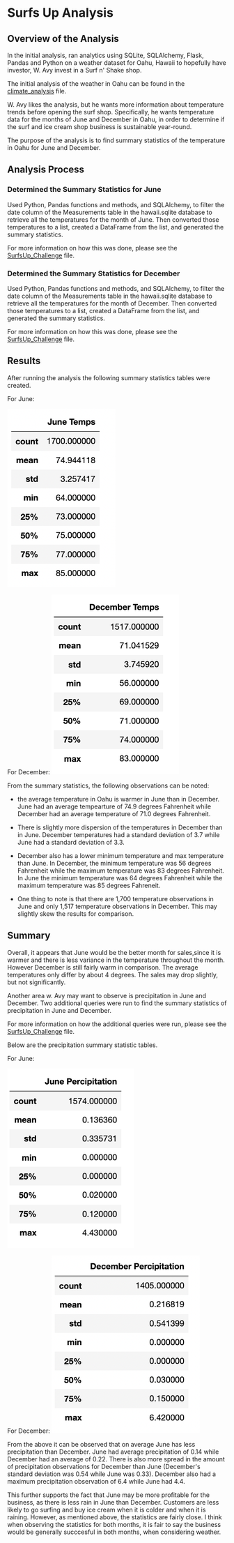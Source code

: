 # Surfs Up Analysis 

## Overview of the Analysis
In the initial analysis, ran analytics using SQLite, SQLAlchemy, Flask, Pandas and Python on a weather dataset for Oahu, Hawaii to hopefully have investor, W. Avy invest in a Surf n' Shake shop.

The initial analysis of the weather in Oahu can be found in the [climate_analysis](climate_analysis.ipynb) file. 

W. Avy likes the analysis, but he wants more information about temperature trends before opening the surf shop. Specifically, he wants temperature data for the months of June and December in Oahu, in order to determine if the surf and ice cream shop business is sustainable year-round.

The purpose of the analysis is to find summary statistics of the temperature in Oahu for June and December. 

## Analysis Process

### Determined the Summary Statistics for June 
Used Python, Pandas functions and methods, and SQLAlchemy, to filter the date column of the Measurements table in the hawaii.sqlite database to retrieve all the temperatures for the month of June. Then converted those temperatures to a list, created a DataFrame from the list, and generated the summary statistics.

For more information on how this was done, please see the [SurfsUp_Challenge](SurfsUp_Challenge.ipynb) file. 

### Determined the Summary Statistics for December 
Used Python, Pandas functions and methods, and SQLAlchemy, to filter the date column of the Measurements table in the hawaii.sqlite database to retrieve all the temperatures for the month of December. Then converted those temperatures to a list, created a DataFrame from the list, and generated the summary statistics.

For more information on how this was done, please see the [SurfsUp_Challenge](SurfsUp_Challenge.ipynb) file. 

## Results
After running the analysis the following summary statistics tables were created. 

For June: 

![June_Temps](June_Temps.png)

For December:
![Dec_Temps](Dec_Temps.png)

From the summary statistics, the following observations can be noted:
* the average temperature in Oahu is warmer in June than in December. June had an average tempearture of 74.9 degrees Fahrenheit while December had an average temperature of 71.0 degrees Fahrenheit.

* There is slightly more dispersion of the temperatures in December than in June. December temperatures had a standard deviation of 3.7 while June had a standard deviation of 3.3. 

* December also has a lower minimum temperature and max temperature than June. In December, the minimum temperature was 56 degrees Fahrenheit while the maximum temperature was 83 degrees Fahrenheit. In June the minimum temperature was 64 degrees Fahrenheit while the maximum temperature was 85 degrees Fahreneit.  

* One thing to note is that there are 1,700 temperature observations in June and only 1,517 temperature observations in December. This may slightly skew the results for comparison. 

## Summary
Overall, it appears that June would be the better month for sales,since it is warmer and there is less variance in the temperature throughout the month. However December is still fairly warm in comparison. The average temperatures only differ by about 4 degrees. The sales may drop slightly, but not significantly. 

Another area w. Avy may want to observe is precipitation in June and December. Two additional queries were run to find the summary statistics of precipitation in June and December. 

For more information on how the additional queries were run, please see the [SurfsUp_Challenge](SurfsUp_Challenge.ipynb) file. 

Below are the precipitation summary statistic tables. 

For June: 

![June_Percp](June_Percp.png)

For December:
![Dec_Percp](Dec_Percp.png)

From the above it can be observed that on average June has less precipitation than December. June had average precipitation of 0.14 while December had an average of 0.22. There is also more spread in the amount of precipitation observations for December than June (December's standard deviation was 0.54 while June was 0.33). December also had a maximum precipitation observation of 6.4 while June had 4.4. 

This further supports the fact that June may be more profitable for the business, as there is less rain in June than December. Customers are less likely to go surfing and buy ice cream when it is colder and when it is raining. However, as mentioned above, the statistics are fairly close. I think when observing the statistics for both months, it is fair to say the business would be generally succcesful in both months, when considering weather. 